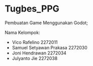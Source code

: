 # Tugbes_PPG
Pembuatan Game Menggunakan Godot;

Nama Kelompok:
- Vico Rafelino 2272011
- Samuel Setyawan Prakasa 2272030
- Joni Hendrawan 2272034
- Julyanto Jie 2272038
